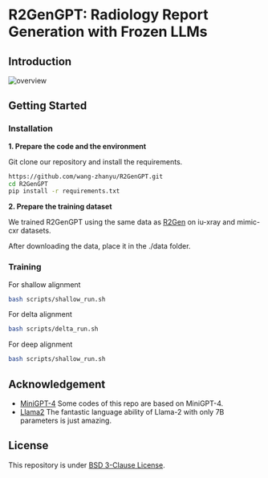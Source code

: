 # R2GenGPT: Radiology Report Generation with Frozen LLMs

## Introduction
![overview](https://github.com/wang-zhanyu/R2GenGPT/blob/main/images/align.png)

## Getting Started
### Installation

**1. Prepare the code and the environment**

Git clone our repository and install the requirements.

```bash
https://github.com/wang-zhanyu/R2GenGPT.git
cd R2GenGPT
pip install -r requirements.txt
```


**2. Prepare the training dataset**

We trained R2GenGPT using the same data as [R2Gen](https://github.com/cuhksz-nlp/R2Gen) on iu-xray and mimic-cxr datasets.

After downloading the data, place it in the ./data folder.

### Training

For shallow alignment

```bash
bash scripts/shallow_run.sh
```

For delta alignment

```bash
bash scripts/delta_run.sh
```

For deep alignment

```bash
bash scripts/shallow_run.sh
```


## Acknowledgement

+ [MiniGPT-4](https://github.com/Vision-CAIR/MiniGPT-4) Some codes of this repo are based on MiniGPT-4.
+ [Llama2](https://github.com/facebookresearch/llama) The fantastic language ability of Llama-2 with only 7B parameters is just amazing.


## License
This repository is under [BSD 3-Clause License](LICENSE.md).
